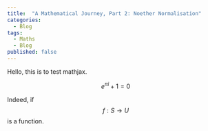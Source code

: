 ```yaml
---
title:  "A Mathematical Journey, Part 2: Noether Normalisation"
categories: 
  - Blog
tags:
  - Maths
  - Blog
published: false
---
```


Hello, this is to test mathjax.

$$
e^{\pi i} + 1 = 0
$$

Indeed, if $$ f: S \to U $$ is a function.